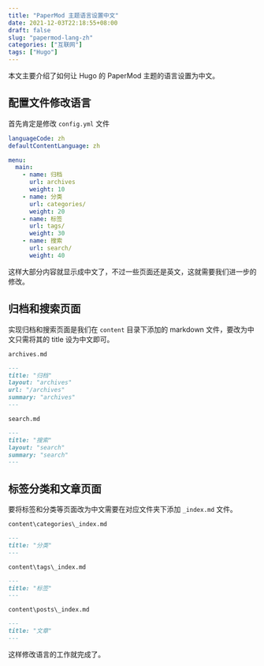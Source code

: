 ```yaml
---
title: "PaperMod 主题语言设置中文"
date: 2021-12-03T22:18:55+08:00
draft: false
slug: "papermod-lang-zh"
categories: ["互联网"]
tags: ["Hugo"]
---
```


本文主要介绍了如何让 Hugo 的 PaperMod 主题的语言设置为中文。

<!--more-->

## 配置文件修改语言

首先肯定是修改 `config.yml` 文件

```yaml
languageCode: zh
defaultContentLanguage: zh

menu:
  main:
    - name: 归档
      url: archives
      weight: 10
    - name: 分类
      url: categories/
      weight: 20
    - name: 标签
      url: tags/
      weight: 30
    - name: 搜索
      url: search/
      weight: 40
```

这样大部分内容就显示成中文了，不过一些页面还是英文，这就需要我们进一步的修改。

## 归档和搜索页面

实现归档和搜索页面是我们在 `content` 目录下添加的 markdown 文件，要改为中文只需将其的 title 设为中文即可。

`archives.md`

```markdown
---
title: "归档"
layout: "archives"
url: "/archives"
summary: "archives"
---
```

`search.md`

```markdown
---
title: "搜索"
layout: "search"
summary: "search"
---
```

## 标签分类和文章页面

要将标签和分类等页面改为中文需要在对应文件夹下添加 `_index.md` 文件。

`content\categories\_index.md`

```markdown
---
title: "分类"
---
```

`content\tags\_index.md`

```markdown
---
title: "标签"
---
```

`content\posts\_index.md`

```markdown
---
title: "文章"
---
```

这样修改语言的工作就完成了。
